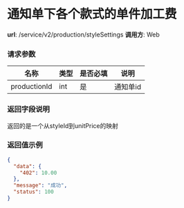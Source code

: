 通知单下各个款式的单件加工费
=======

**url**: /service/v2/production/styleSettings
**调用方**: Web

### 请求参数

|     名称     | 类型 | 是否必填 |   说明   |
|--------------|------|----------|----------|
| productionId | int  | 是       | 通知单id |

### 返回字段说明

返回的是一个从styleId到unitPrice的映射

### 返回值示例

```json
{
  "data": {
    "402": 10.00
  },
  "message": "成功",
  "status": 100
}
```
